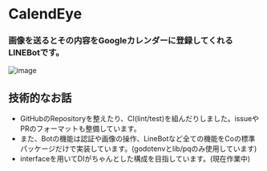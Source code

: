 # CalendEye
### 画像を送るとその内容をGoogleカレンダーに登録してくれるLINEBotです。
![image](https://github.com/claustra01/CalendEye/assets/108509532/a90cba43-c66f-4eff-ad68-108a97591fc5)

## 技術的なお話
- GitHubのRepositoryを整えたり、CI(lint/test)を組んだりしました。issueやPRのフォーマットも整備しています。
- また、Botの機能は認証や画像の操作、LineBotなど全ての機能をCoの標準パッケージだけで実装しています。(godotenvとlib/pqのみ使用しています)
- interfaceを用いてDIがちゃんとした構成を目指しています。(現在作業中)
